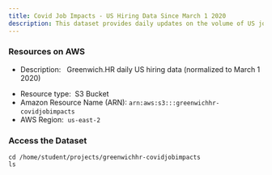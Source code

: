 ```yaml
---
title: Covid Job Impacts - US Hiring Data Since March 1 2020
description: This dataset provides daily updates on the volume of US job listings filtered by geography industry job family and role; normalized to pre-covid levels.
---
```


### Resources on AWS

* Description:
​
​       Greenwich.HR daily US hiring data (normalized to March 1 2020)
​
- Resource type:
​
  S3 Bucket
​
- Amazon Resource Name (ARN):
​
  `arn:aws:s3:::greenwichhr-covidjobimpacts`
​
- AWS Region:
​
  `us-east-2`


### Access the Dataset

```execute
cd /home/student/projects/greenwichhr-covidjobimpacts
ls 
```
